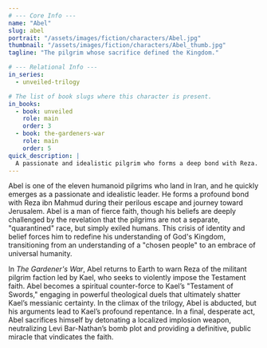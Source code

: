 ```yaml
---
# --- Core Info ---
name: "Abel"
slug: abel
portrait: "/assets/images/fiction/characters/Abel.jpg"
thumbnail: "/assets/images/fiction/characters/Abel_thumb.jpg"
tagline: "The pilgrim whose sacrifice defined the Kingdom."

# --- Relational Info ---
in_series:
  - unveiled-trilogy

# The list of book slugs where this character is present.
in_books:
  - book: unveiled
    role: main
    order: 3
  - book: the-gardeners-war
    role: main
    order: 5
quick_description: |
  A passionate and idealistic pilgrim who forms a deep bond with Reza. His theological duels, unwavering faith, and ultimate, selfless sacrifice in Jerusalem serve as the moral and spiritual climax of the entire trilogy.
---
```

Abel is one of the eleven humanoid pilgrims who land in Iran, and he quickly emerges as a passionate and idealistic leader. He forms a profound bond with Reza ibn Mahmud during their perilous escape and journey toward Jerusalem. Abel is a man of fierce faith, though his beliefs are deeply challenged by the revelation that the pilgrims are not a separate, "quarantined" race, but simply exiled humans. This crisis of identity and belief forces him to redefine his understanding of God's Kingdom, transitioning from an understanding of a "chosen people" to an embrace of universal humanity.

In *The Gardener's War*, Abel returns to Earth to warn Reza of the militant pilgrim faction led by Kael, who seeks to violently impose the Testament faith. Abel becomes a spiritual counter-force to Kael’s "Testament of Swords," engaging in powerful theological duels that ultimately shatter Kael’s messianic certainty. In the climax of the trilogy, Abel is abducted, but his arguments lead to Kael’s profound repentance. In a final, desperate act, Abel sacrifices himself by detonating a localized implosion weapon, neutralizing Levi Bar-Nathan’s bomb plot and providing a definitive, public miracle that vindicates the faith.
